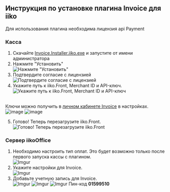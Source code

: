 ## Инструкция по установке плагина Invoice для iiko
Для использования плагина необходима лицензия api Payment
### Касса 
1. Скачайте [Invoice.Installer.iiko.exe](https://github.com/Invoice-LLC/Invoice.Module.iiko/releases/download/1.3.0.0/Invoice.Installer.exe) и запустите от имени администратора
2. Нажмите "Установить"<br>
![Нажмите "Установить"](https://i.imgur.com/mHDaVXA.png)
3. Подтвердите согласие с лицензией<br>
![Подтвердите согласие с лицензией](https://i.imgur.com/UJ4eKob.png)
4. Укажите путь к iiko.Front, Merchant ID и API-ключ.<br>
![Укажите путь к iiko.Front, Merchant ID и API-ключ](https://user-images.githubusercontent.com/91345275/196215912-b7bdbce1-7ee9-4a56-83d9-712be2e90507.png)


<br>Ключи можно получить в [личном кабинете Invoice](https://lk.invoice.su/) в настройках.<br>
![image](https://user-images.githubusercontent.com/91345275/196212266-c12e333c-7369-4f6c-afbd-44d586ed3651.png)
![image](https://user-images.githubusercontent.com/91345275/196212386-3ff0e98e-6c11-421e-b1c9-0f7cd00b72d4.png)


5. Готово! Теперь перезагрузите iiko.Front.<br>
![Готово! Теперь перезагрузите iiko.Front](https://i.imgur.com/IoS4AEo.png)

### Сервер iikoOffice
1. Необходимо настроить тип оплат. Это будет возможно только после первого запуска кассы с плагином.<br>
![Imgur](https://i.imgur.com/8nsf917.png)
2. Укажите настройки для Invoice.<br>
![Imgur](https://i.imgur.com/y54q6tp.png)
3. Добавьте учетную запись для Invoice.<br>
![Imgur](https://i.imgur.com/BWbiWik.png)
![Imgur](https://i.imgur.com/7MgRGwu.png)
![Imgur](https://i.imgur.com/jYC543Y.png)
Пин-код **01599510**